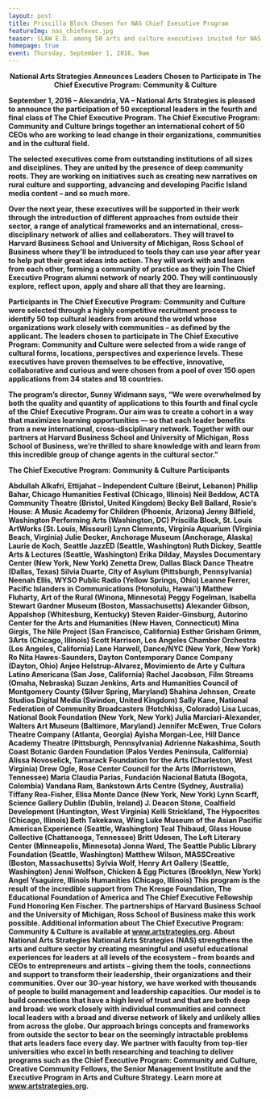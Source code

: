 ```yaml
---
layout: post
title: Priscilla Block Chosen for NAS Chief Executive Program
featureImg: nas_chiefexec.jpg
teaser: SLAW E.D. among 50 arts and culture executives invited for NAS Program!
homepage: true
event: Thursday, September 1, 2016, 9am
---
```


<B><center>National Arts Strategies Announces Leaders Chosen
to Participate in The Chief Executive Program: Community & Culture</center>

September 1, 2016 – Alexandria, VA – National Arts Strategies is pleased to announce the
participation of 50 exceptional leaders in the fourth and final class of The Chief Executive
Program. The Chief Executive Program: Community and Culture brings together an
international cohort of 50 CEOs who are working to lead change in their organizations,
communities and in the cultural field.

The selected executives come from outstanding institutions of all sizes and disciplines. They
are united by the presence of deep community roots. They are working on initiatives such
as creating new narratives on rural culture and supporting, advancing and developing
Pacific Island media content – and so much more.

Over the next year, these executives will be supported in their work through the introduction
of different approaches from outside their sector, a range of analytical frameworks and an
international, cross-disciplinary network of allies and collaborators. They will travel to
Harvard Business School and University of Michigan, Ross School of Business where they’ll
be introduced to tools they can use year after year to help put their great ideas into action.
They will work with and learn from each other, forming a community of practice as they join
The Chief Executive Program alumni network of nearly 200. They will continuously explore,
reflect upon, apply and share all that they are learning.

Participants in The Chief Executive Program: Community and Culture were selected through
a highly competitive recruitment process to identify 50 top cultural leaders from around the
world whose organizations work closely with communities – as defined by the applicant.
The leaders chosen to participate in The Chief Executive Program: Community and Culture
were selected from a wide range of cultural forms, locations, perspectives and experience
levels. These executives have proven themselves to be effective, innovative, collaborative
and curious and were chosen from a pool of over 150 open applications from 34 states and
18 countries.

The program’s director, Sunny Widmann says, “We were overwhelmed by both the quality
and quantity of applications to this fourth and final cycle of the Chief Executive Program.
Our aim was to create a cohort in a way that maximizes learning opportunities — so that
each leader benefits from a new international, cross-disciplinary network. Together with our 
partners at Harvard Business School and University of Michigan, Ross School of Business,
we’re thrilled to share knowledge with and learn from this incredible group of change
agents in the cultural sector.”

The Chief Executive Program: Community & Culture Participants

Abdullah Alkafri, Ettijahat – Independent Culture (Beirut, Lebanon)
Phillip Bahar, Chicago Humanities Festival (Chicago, Illinois)
Neil Beddow, ACTA Community Theatre (Bristol, United Kingdom)
Becky Bell Ballard, Rosie’s House: A Music Academy for Children (Phoenix, Arizona)
Jenny Bilfield, Washington Performing Arts (Washington, DC)
<B>Priscilla Block, St. Louis ArtWorks (St. Louis, Missouri)</B>
Lynn Clements, Virginia Aquarium (Virginia Beach, Virginia)
Julie Decker, Anchorage Museum (Anchorage, Alaska)
Laurie de Koch, Seattle JazzED (Seattle, Washington)
Ruth Dickey, Seattle Arts & Lectures (Seattle, Washington)
Erika Dilday, Maysles Documentary Center (New York, New York)
Zenetta Drew, Dallas Black Dance Theatre (Dallas, Texas)
Silvia Duarte, City of Asylum (Pittsburgh, Pennsylvania)
Neenah Ellis, WYSO Public Radio (Yellow Springs, Ohio)
Leanne Ferrer, Pacific Islanders in Communications (Honolulu, Hawai’i)
Matthew Fluharty, Art of the Rural (Winona, Minnesota)
Peggy Fogelman, Isabella Stewart Gardner Museum (Boston, Massachusetts)
Alexander Gibson, Appalshop (Whitesburg, Kentucky)
Steven Raider-Ginsburg, Autorino Center for the Arts and Humanities (New Haven, Connecticut)
Mina Girgis, The Nile Project (San Francisco, California)
Esther Grisham Grimm, 3Arts (Chicago, Illinois)
Scott Harrison, Los Angeles Chamber Orchestra (Los Angeles, California)
Lane Harwell, Dance/NYC (New York, New York)
Ro Nita Hawes-Saunders, Dayton Contemporary Dance Company (Dayton, Ohio)
Anjee Helstrup-Alvarez, Movimiento de Arte y Cultura Latino Americana (San Jose, California)
Rachel Jacobson, Film Streams (Omaha, Nebraska)
Suzan Jenkins, Arts and Humanities Council of Montgomery County (Silver Spring, Maryland)
Shahina Johnson, Create Studios Digital Media (Swindon, United Kingdom)
Sally Kane, National Federation of Community Broadcasters (Hotchkiss, Colorado)
Lisa Lucas, National Book Foundation (New York, New York)
Julia Marciari-Alexander, Walters Art Museum (Baltimore, Maryland)
Jennifer McEwen, True Colors Theatre Company (Atlanta, Georgia)
Ayisha Morgan-Lee, Hill Dance Academy Theatre (Pittsburgh, Pennsylvania)
Adrienne Nakashima, South Coast Botanic Garden Foundation (Palos Verdes Peninsula, California)
Alissa Novoselick, Tamarack Foundation for the Arts (Charleston, West Virginia)
Drew Ogle, Rose Center Council for the Arts (Morristown, Tennessee)
Maria Claudia Parias, Fundación Nacional Batuta (Bogota, Colombia)
Vandana Ram, Bankstown Arts Centre (Sydney, Australia)
Tiffany Rea-Fisher, Elisa Monte Dance (New York, New York)
Lynn Scarff, Science Gallery Dublin (Dublin, Ireland)
J. Deacon Stone, Coalfield Development (Huntington, West Virginia)
Kelli Strickland, The Hypocrites (Chicago, Illinois)
Beth Takekawa, Wing Luke Museum of the Asian Pacific American Experience (Seattle, Washington)
Teal Thibaud, Glass House Collective (Chattanooga, Tennessee)
Britt Udesen, The Loft Literary Center (Minneapolis, Minnesota)
Jonna Ward, The Seattle Public Library Foundation (Seattle, Washington)
Matthew Wilson, MASSCreative (Boston, Massachusetts)
Sylvia Wolf, Henry Art Gallery (Seattle, Washington)
Jenni Wolfson, Chicken & Egg Pictures (Brooklyn, New York)
Angel Ysaguirre, Illinois Humanities (Chicago, Illinois)
This program is the result of the incredible support from The Kresge Foundation, The Educational
Foundation of America and The Chief Executive Fellowship Fund Honoring Ken Fischer. The
partnerships of Harvard Business School and the University of Michigan, Ross School of Business
make this work possible. Additional information about The Chief Executive Program: Community &
Culture is available at www.artstrategies.org.
About National Arts Strategies
National Arts Strategies (NAS) strengthens the arts and culture sector by creating
meaningful and useful educational experiences for leaders at all levels of the ecosystem –
from boards and CEOs to entrepreneurs and artists – giving them the tools, connections and
support to transform their leadership, their organizations and their communities.
Over our 30-year history, we have worked with thousands of people to build management
and leadership capacities. Our model is to build connections that have a high level of trust
and that are both deep and broad: we work closely with individual communities and
connect local leaders with a broad and diverse network of likely and unlikely allies from
across the globe.
Our approach brings concepts and frameworks from outside the sector to bear on the
seemingly intractable problems that arts leaders face every day. We partner with faculty
from top-tier universities who excel in both researching and teaching to deliver programs
such as the Chief Executive Program: Community and Culture, Creative Community Fellows,
the Senior Management Institute and the Executive Program in Arts and Culture Strategy.
Learn more at www.artstrategies.org.